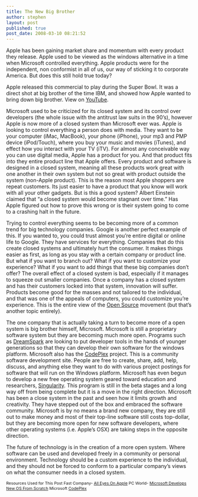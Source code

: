 ```yaml
---
title: The New Big Brother
author: stephen
layout: post
published: true
post_date: 2008-03-10 08:21:52
---
```

Apple has been gaining market share and momentum with every product they release. Apple used to be viewed as the windows alternative in a time when Microsoft controlled everything. Apple products were for the independent, non conformist in all of us, our way of sticking it to corporate America. But does this still hold true today?

Apple released this commercial to play during the Super Bowl. It was a direct shot at big brother of the time IBM, and showed how Apple wanted to bring down big brother. View on <a href="http://www.youtube.com/watch?v=OYecfV3ubP8&amp;hl=en_US&amp;fs=1&amp;rel=0" target="_blank">YouTube</a>.

Microsoft used to be criticized for its closed system and its control over developers (the whole issue with the antitrust law suits in the 90’s), however Apple is now more of a closed system than Microsoft ever was. Apple is looking to control everything a person does with media. They want to be your computer (iMac, MacBook), your phone (iPhone), your mp3 and PMP device (iPod/Touch), where you buy your music and movies (iTunes), and effect how you interact with your TV (iTV). For almost any conceivable way you can use digital media, Apple has a product for you. And that product fits into they entire product line that Apple offers. Every product and software is designed in a closed system, meaning all these products work great with one another in their own system but not so great with product outside the system (non-Apple product). This is the reason most Apple shoppers are repeat customers. Its just easier to have a product that you know will work with all your other gadgets. But is this a good system? Albert Einstein claimed that “a closed system would become stagnant over time.” Has Apple figured out how to prove this wrong or is their system going to come to a crashing halt in the future.

Trying to control everything seems to be becoming more of a common trend for big technology companies. Google is another perfect example of this. If you wanted to, you could trust almost you’re entire digital or online life to Google. They have services for everything. Companies that do this create closed systems and ultimately hurt the consumer. It makes things easier as first, as long as you stay with a certain company or product line. But what if you want to branch out? What if you want to customize your experience? What if you want to add things that these big companies don’t offer? The overall effect of a closed system is bad, especially if it manages to squeeze out smaller companies. Once a company has a closed system and has their customers locked into that system, innovation will suffer. Products become good for the masses and not tailored to the individual, and that was one of the appeals of computers, you could customize you’re experience. This is the entire view of the <a href="http://www.opensource.org/">Open Source</a> movement (but that’s another topic entirely).

The one company that is actually taking a turn to become more of a open system is big brother himself, Microsoft. Microsoft is still a proprietary software system but they are becoming much more open. Programs such as <a href="https://downloads.channel8.msdn.com/">DreamSpark</a> are looking to put developer tools in the hands of younger generations so that they can develop their own software for the windows platform. Microsoft also has the <a href="http://codeplex.com/">CodePlex</a> project. This is a community software development site. People are free to create, share, add, help, discuss, and anything else they want to do with various project postings for software that will run on the Windows platform. Microsoft has even begun to develop a new free operating system geared toward education and researchers, <a href="http://research.microsoft.com/os/singularity/">Singularity</a>. This program is still in the beta stages and a long way off from being complete but it is a move in the right direction. Microsoft has been a close system in the past and seen how it limits growth and creativity. They have stepped out of the box and embraced the software community. Microsoft is by no means a brand new company, they are still out to make money and most of their top-line software still costs top-dollar, but they are becoming more open for new software developers, where other operating systems (i.e. Apple’s OSX) are taking steps in the opposite direction.

The future of technology is in the creation of a more open system. Where software can be used and developed freely in a community or personal environment. Technology should be a custom experience to the individual, and they should not be forced to conform to a particular company’s views on what the consumer needs in a closed system.
<div style="text-align: left;"><span style="font-size: 78%;">Resources Used for This Post
Fast Company- <a href="http://www.fastcompany.com/magazine/121/all-eyes-on-apple.html?page=0%2C0">All Eyes On Apple</a>
PC World- <a href="http://www.pcworld.com/article/id,143122-pg,1/article.html">Microsoft Develops New OS From Scratch</a>
Microsoft <a href="http://www.codeplex.org/">CodePlex</a>
</span></div>
